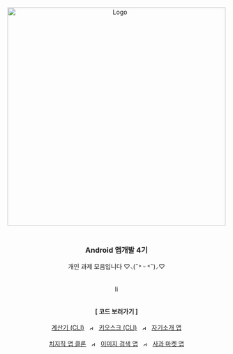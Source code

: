 <a name="readme-top"></a>

<br />
<div align="center">
  <a href="https://github.com/overtae/android-task">
    <img src="https://github.com/overtae/android-task/assets/51291185/765e1e62-a7ed-4df2-9d24-9b0726861162" alt="Logo" width="500">
  </a>

<br />

<h3 align="center"><br>Android 앱개발 4기</h3>

  <p align="center">
    개인 과제 모음입니다 ♡⸜(˶˃ ᵕ ˂˶)⸝♡
    <br />
    <br />
    <br />
    <img src="https://github.com/overtae/android-task/assets/51291185/c1159921-d990-4992-863d-d4e34c0ef550" alt="line" height="15" />
    <br />
    <br />
    <br />
    <strong>[ 코드 보러가기 ]</strong>
    <br />
    <br />
    <a href="https://github.com/overtae/android-task/tree/calculator">계산기 (CLI)</a>
    &nbsp
    <img src="https://github.com/overtae/android-task/assets/51291185/81275307-2fa7-4c4c-8358-8be747dd06c8" alt="divider" height="10" />
    &nbsp
    <a href="https://github.com/overtae/android-task/tree/kiosk">키오스크 (CLI)</a>
    &nbsp
    <img src="https://github.com/overtae/android-task/assets/51291185/81275307-2fa7-4c4c-8358-8be747dd06c8" alt="divider" height="10" />
    &nbsp
    <a href="https://github.com/overtae/android-task/tree/login">자기소개 앱</a>
    <br />
    <br />
    <a href="https://github.com/overtae/android-task/tree/clone-chzzk">치지직 앱 클론</a>
    &nbsp
    <img src="https://github.com/overtae/android-task/assets/51291185/81275307-2fa7-4c4c-8358-8be747dd06c8" alt="divider" height="10" />
    &nbsp
    <a href="https://github.com/overtae/android-task/tree/search">이미지 검색 앱</a>
    &nbsp
    <img src="https://github.com/overtae/android-task/assets/51291185/81275307-2fa7-4c4c-8358-8be747dd06c8" alt="divider" height="10" />
    &nbsp
    <a href="https://github.com/overtae/android-task/tree/apple-market">사과 마켓 앱</a>
  </p>
</div>




<!--
<p align="right">(<a href="#readme-top">back to top</a>)</p>
-->
